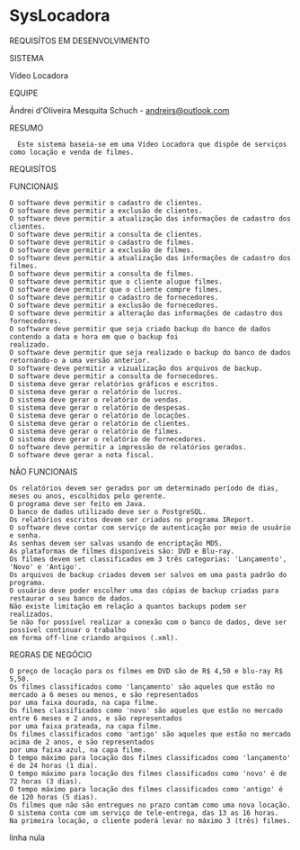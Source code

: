 SysLocadora
===========

REQUISÍTOS EM DESENVOLVIMENTO

SISTEMA

  Vídeo Locadora

EQUIPE

  Ândrei d'Oliveira Mesquita Schuch - andreirs@outlook.com

RESUMO

      Este sistema baseia-se em uma Vídeo Locadora que dispõe de serviços como locação e venda de filmes.

REQUISÍTOS

  FUNCIONAIS

    O software deve permitir o cadastro de clientes.
    O software deve permitir a exclusão de clientes.
    O software deve permitir a atualização das informações de cadastro dos clientes.
    O software deve permitir a consulta de clientes.
    O software deve permitir o cadastro de filmes.
    O software deve permitir a exclusão de filmes.
    O software deve permitir a atualização das informações de cadastro dos filmes.
    O software deve permitir a consulta de filmes.
    O software deve permitir que o cliente alugue filmes.
    O software deve permitir que o cliente compre filmes.
    O software deve permitir o cadastro de fornecedores.
    O software deve permitir a exclusão de fornecedores.
    O software deve permitir a alteração das informações de cadastro dos fornecedores.
    O software deve permitir que seja criado backup do banco de dados contendo a data e hora em que o backup foi
    realizado.
    O software deve permitir que seja realizado o backup do banco de dados retornando-o a uma versão anterior.
    O software deve permitir a vizualização dos arquivos de backup.
    O software deve permitir a consulta de fornecedores.
    O sistema deve gerar relatórios gráficos e escritos.
    O sistema deve gerar o relatório de lucros.
    O sistema deve gerar o relatório de vendas.
    O sistema deve gerar o relatório de despesas.
    O sistema deve gerar o relatório de locações.
    O sistema deve gerar o relatório de clientes.
    O sistema deve gerar o relatório de filmes.
    O sistema deve gerar o relatório de fornecedores.
    O software deve permitir a impressão de relatórios gerados.
    O software deve gerar a nota fiscal.

  NÃO FUNCIONAIS 

    Os relatórios devem ser gerados por um determinado período de dias, meses ou anos, escolhidos pelo gerente.
    O programa deve ser feito em Java.
    O banco de dados utilizado deve ser o PostgreSQL.
    Os relatórios escritos devem ser criados no programa IReport.
    O software deve contar com serviço de autenticação por meio de usuário e senha.
    As senhas devem ser salvas usando de encriptação MD5.
    As plataformas de filmes disponíveis são: DVD e Blu-ray.
    Os filmes devem set classificados em 3 três categorias: 'Lançamento', 'Novo' e 'Antigo'.
    Os arquivos de backup criados devem ser salvos em uma pasta padrão do programa.
    O usuário deve poder escolher uma das cópias de backup criadas para restaurar o seu banco de dados.
    Não existe limitação em relação a quantos backups podem ser realizados.
    Se não for possível realizar a conexão com o banco de dados, deve ser possível continuar o trabalho
    em forma off-line criando arquivos (.xml).
    
  REGRAS DE NEGÓCIO

    O preço de locação para os filmes em DVD são de R$ 4,50 e blu-ray R$ 5,50.
    Os filmes classificados como 'lançamento' são aqueles que estão no mercado a 6 meses ou menos, e são representados 
    por uma faixa dourada, na capa filme.
    Os filmes classificados como 'novo' são aqueles que estão no mercado entre 6 meses e 2 anos, e são representados 
    por uma faixa prateada, na capa filme.
    Os filmes classificados como 'antigo' são aqueles que estão no mercado acima de 2 anos, e são representados 
    por uma faixa azul, na capa filme.
    O tempo máximo para locação dos filmes classificados como 'lançamento' é de 24 horas (1 dia).
    O tempo máximo para locação dos filmes classificados como 'novo' é de 72 horas (3 dias).
    O tempo máximo para locação dos filmes classificados como 'antigo' é de 120 horas (5 dias).
    Os filmes que não são entregues no prazo contam como uma nova locação.
    O sistema conta com um serviço de tele-entrega, das 13 as 16 horas.
    Na primeira locação, o cliente poderá levar no máximo 3 (três) filmes.

  linha nula
